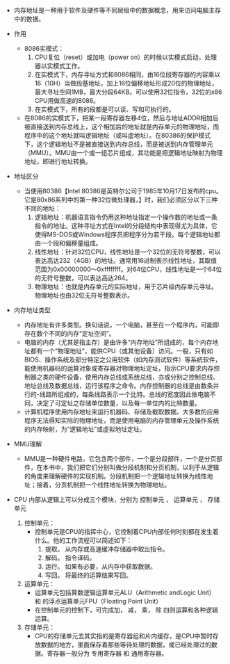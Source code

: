 <!--
 * @Author: your name
 * @Date: 2019-12-18 20:55:31
 * @LastEditTime : 2019-12-18 21:52:52
 * @LastEditors  : Please set LastEditors
 * @Description: In User Settings Edit
 * @FilePath: \beixiang_ly\ly_restart\1_js\1_readme4_1_内存地址.md
 -->

* 内存地址是一种用于软件及硬件等不同层级中的数据概念，用来访问电脑主存中的数据。

* 作用
    - 8086实模式：
        1. CPU复位（reset）或加电（power on）的时候以实模式启动，处理器以实模式工作。
        2. 在实模式下，内存寻址方式和8086相同，由16位段寄存器的内容乘以16（10H）当做段基地址，加上16位偏移地址形成20位的物理地址，最大寻址空间1MB，最大分段64KB。可以使用32位指令，32位的x86 CPU用做高速的8086。
        3. 在实模式下，所有的段都是可以读、写和可执行的。
    - 在8086的实模式下，把某一段寄存器左移4位，然后与地址ADDR相加后被直接送到内存总线上，这个相加后的地址就是内存单元的物理地址，而程序中的这个地址就叫逻辑地址（或叫虚地址）。在80386的保护模式下，这个逻辑地址不是被直接送到内存总线，而是被送到内存管理单元（MMU）。MMU由一个或一组芯片组成，其功能是把逻辑地址映射为物理地址，即进行地址转换。 
* 地址区分
    - 当使用80386【Intel 80386是英特尔公司于1985年10月17日发布的cpu。它是80x86系列中的第一种32位微处理器，】时，我们必须区分以下三种不同的地址：
        1. 逻辑地址：机器语言指令仍用这种地址指定一个操作数的地址或一条指令的地址。这种寻址方式在Intel的分段结构中表现得尤为具体，它使得MS-DOS或Windows程序员把程序分为若干段。每个逻辑地址都由一个段和偏移量组成。
        2. 线性地址：针对32位CPU，线性地址是一个32位的无符号整数，可以表达高达232（4GB）的地址。通常用16进制表示线性地址，其取值范围为0x00000000～0xffffffff。对64位CPU，线性地址是一个64位的无符号整数，可以表达高达264。
        3. 物理地址：也就是内存单元的实际地址，用于芯片级内存单元寻址。物理地址也由32位无符号整数表示。
* 内存地址类型
    - 内存地址有许多类型。换句话说，一个电脑，甚至在一个程序内，可能即存在数个不同的内存“定址空间”。
    - 电脑的内存（尤其是指主存）是由许多“内存地址”所组成的，每个内存地址都有一个“物理地址”，能供CPU（或其他设备）访问。一般，只有如BIOS、操作系统及部分特定之公用软件（如内存测试软件）等系统软件，能使用机器码的运算对象或寄存器对物理地址定址，指示CPU要求内存控制器之类的硬件设备，使用内存总线或系统总线，亦或分别之控制总线、地址总线及数据总线，运行该程序之命令。内存控制器的总线是由数条并行的-线路所组成的，每条线路表示一个比特。总线的宽度因此依电脑不同，决定了可定址之存储单位数量，以及每一单位内的比特数量。
    - 计算机程序使用内存地址来运行机器码、存储及截取数据。大多数的应用程序无法得知实际的物理地址，而是使用电脑的内存管理单元及操作系统的内存映射，为“逻辑地址”或虚拟地址定址。
* MMU理解
    - MMU是一种硬件电路，它包含两个部件，一个是分段部件，一个是分页部件，在本书中，我们把它们分别叫做分段机制和分页机制，以利于从逻辑的角度来理解硬件的实现机制。分段机制把一个逻辑地址转换为线性地址；接着，分页机制把一个线性地址转换为物理地址。


* CPU 内部从逻辑上可以分成三个模块，分别为 控制单元 ， 运算单元 ， 存储单元
    1. 控制单元： 
        - 控制单元是CPU的指挥中心，它控制着CPU内部任何时刻都在发生着什么。他的工作流程可以简述如下：
            1. 提取。 从内存或高速缓冲存储器中取出指令。
            2. 解码。 指令译码。
            3. 运行。 如果有必要，从内存中获取数据。
            4. 写回。 将最终的运算结果写回。
    2. 运算单元：
        - 运算单元包括算数逻辑运算单元ALU（Arithmetic andLogic Unit） 和 的浮点运算单元FPU（Floating Point Unit）
        - 在控制单元的控制下，可完成加， 减， 乘， 除 四则运算和各种逻辑运算。 
    3. 存储单元： 
        - CPU的存储单元去其实指的是寄存器组和片内缓存，是CPU中暂时存放数据的地方，里面保存着那些等待处理的数据，或已经处理过的数据。寄存器一般分为 专用寄存器 和 通用寄存器。
